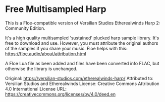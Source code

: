 # Free Multisampled Harp

This is a Floe-compatible version of Versilian Studios Etherealwinds Harp 2: Community Edition.

It's a high quality multisampled 'sustained' plucked harp sample library. It's free to download and use. However, you must attribute the original authors of the samples if you share your music. Floe helps with this: https://floe.audio/about/attribution.html

A Floe Lua file as been added and files have been converted info FLAC, but otherwise the library is unchanged.

Original: https://versilian-studios.com/etherealwinds-harp/
Attributed to: Versilian Studios and Etherealwinds
License: Creative Commons Attribution 4.0 International 
License URL: https://creativecommons.org/licenses/by/4.0/deed.en
